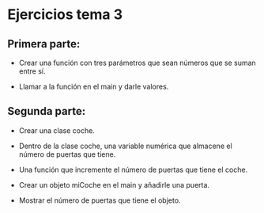 # Ejercicios tema 3

## Primera parte:

- Crear una función con tres parámetros que sean números que se suman entre sí.

- Llamar a la función en el main y darle valores.

## Segunda parte:

- Crear una clase coche.

- Dentro de la clase coche, una variable numérica que almacene el número de puertas que tiene.

- Una función que incremente el número de puertas que tiene el coche.

- Crear un objeto miCoche en el main y añadirle una puerta.

- Mostrar el número de puertas que tiene el objeto.